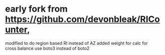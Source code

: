 # early fork from https://github.com/devonbleak/RICounter,
modified to do region based RI instead of AZ
added weight for calc for cross balance
use boto3 instead of boto2
